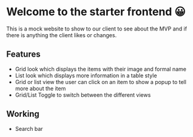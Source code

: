 # Welcome to the starter frontend 😀
This is a mock website to show to our client to see about the MVP and if there is anything the client likes or changes.

## Features
- Grid look which displays the items with their image and formal name
- List look which displays more information in a table style
- Grid or list view the user can click on an item to show a popup to tell more about the item
- Grid/List Toggle to switch between the different views

## Working
- Search bar
